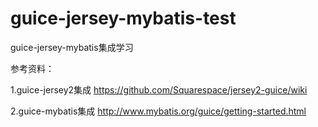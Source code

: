 # guice-jersey-mybatis-test
guice-jersey-mybatis集成学习

参考资料：

1.guice-jersey2集成
https://github.com/Squarespace/jersey2-guice/wiki

2.guice-mybatis集成
http://www.mybatis.org/guice/getting-started.html
